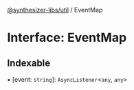 [@synthesizer-libs/util](../README.md) / EventMap

# Interface: EventMap

## Indexable

▪ [event: `string`]: `AsyncListener`<`any`, `any`\>
